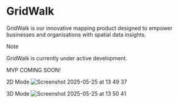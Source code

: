 # GridWalk

GridWalk is our innovative mapping product designed to empower businesses and organisations with spatial data insights.

>[!NOTE]
> GridWalk is currently under active development.
>
> MVP COMING SOON!

2D Mode
![Screenshot 2025-05-25 at 13 49 37](https://github.com/user-attachments/assets/b6ce86d9-faf4-41ae-892f-3246d4192c51)

3D Mode
![Screenshot 2025-05-25 at 13 50 41](https://github.com/user-attachments/assets/c84a441f-2156-4776-8495-302604af1143)
